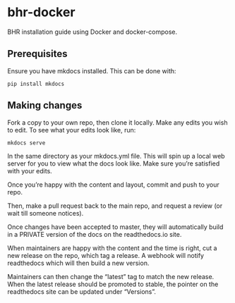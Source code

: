 # bhr-docker
BHR installation guide using Docker and docker-compose.

## Prerequisites

Ensure you have mkdocs installed. This can be done with:

    pip install mkdocs

## Making changes

Fork a copy to your own repo, then clone it locally. Make any edits you wish to edit. To see what your edits look like, run:

    mkdocs serve
    
In the same directory as your mkdocs.yml file. This will spin up a local web server for you to view what the docs look like. Make sure you’re satisfied with your edits.

Once you’re happy with the content and layout, commit and push to your repo.

Then, make a pull request back to the main repo, and request a review (or wait till someone notices).

Once changes have been accepted to master, they will automatically build in a PRIVATE version of the docs on the readthedocs.io site.

When maintainers are happy with the content and the time is right, cut a new release on the repo, which tag a release. A webhook will notify readthedocs which will then build a new version.

Maintainers can then change the “latest” tag to match the new release. When the latest release should be promoted to stable, the pointer on the readthedocs site can be updated under “Versions”.

